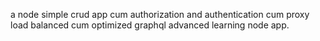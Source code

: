 a node simple crud app cum authorization and authentication cum proxy load balanced cum optimized graphql advanced learning node app.
